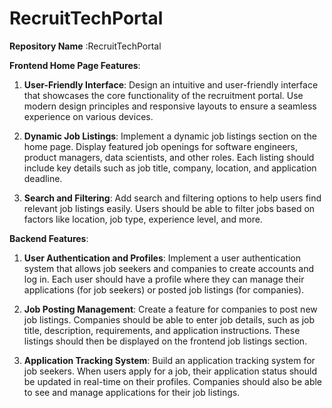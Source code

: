 # RecruitTechPortal

**Repository Name** :RecruitTechPortal

**Frontend Home Page Features**:
1. **User-Friendly Interface**: Design an intuitive and user-friendly interface that showcases the core functionality of the recruitment portal. Use modern design principles and responsive layouts to ensure a seamless experience on various devices.

2. **Dynamic Job Listings**: Implement a dynamic job listings section on the home page. Display featured job openings for software engineers, product managers, data scientists, and other roles. Each listing should include key details such as job title, company, location, and application deadline.

3. **Search and Filtering**: Add search and filtering options to help users find relevant job listings easily. Users should be able to filter jobs based on factors like location, job type, experience level, and more.

**Backend Features**:
1. **User Authentication and Profiles**: Implement a user authentication system that allows job seekers and companies to create accounts and log in. Each user should have a profile where they can manage their applications (for job seekers) or posted job listings (for companies).

2. **Job Posting Management**: Create a feature for companies to post new job listings. Companies should be able to enter job details, such as job title, description, requirements, and application instructions. These listings should then be displayed on the frontend job listings section.

3. **Application Tracking System**: Build an application tracking system for job seekers. When users apply for a job, their application status should be updated in real-time on their profiles. Companies should also be able to see and manage applications for their job listings.


